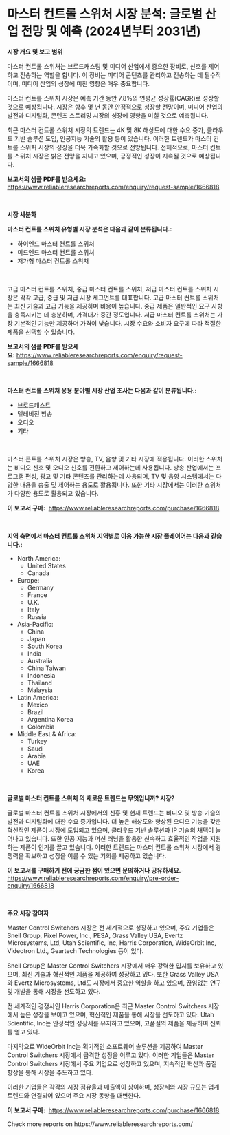 <p><h1>마스터 컨트롤 스위처 시장 분석: 글로벌 산업 전망 및 예측 (2024년부터 2031년)</h1></p><p><strong>시장 개요 및 보고 범위</strong></p>
<p><p>마스터 컨트롤 스위처는 브로드캐스팅 및 미디어 산업에서 중요한 장비로, 신호를 제어하고 전송하는 역할을 합니다. 이 장비는 미디어 콘텐츠를 관리하고 전송하는 데 필수적이며, 미디어 산업의 성장에 미친 영향은 매우 중요합니다.</p><p>마스터 컨트롤 스위처 시장은 예측 기간 동안 7.8%의 연평균 성장률(CAGR)로 성장할 것으로 예상됩니다. 시장은 향후 몇 년 동안 안정적으로 성장할 전망이며, 미디어 산업의 발전과 디지털화, 콘텐츠 스트리밍 시장의 성장에 영향을 미칠 것으로 예측됩니다.</p><p>최근 마스터 컨트롤 스위처 시장의 트렌드는 4K 및 8K 해상도에 대한 수요 증가, 클라우드 기반 솔루션 도입, 인공지능 기술의 활용 등이 있습니다. 이러한 트렌드가 마스터 컨트롤 스위처 시장의 성장을 더욱 가속화할 것으로 전망됩니다. 전체적으로, 마스터 컨트롤 스위처 시장은 밝은 전망을 지니고 있으며, 긍정적인 성장이 지속될 것으로 예상됩니다.</p></p>
<p><strong>보고서의 샘플 PDF를 받으세요:</strong> <a href="https://www.reliableresearchreports.com/enquiry/request-sample/1666818">https://www.reliableresearchreports.com/enquiry/request-sample/1666818</a></p>
<p>&nbsp;</p>
<p><strong>시장 세분화</strong></p>
<p><strong>마스터 컨트롤 스위처 유형별 시장 분석은 다음과 같이 분류됩니다.:</strong></p>
<p><ul><li>하이엔드 마스터 컨트롤 스위처</li><li>미드엔드 마스터 컨트롤 스위처</li><li>저가형 마스터 컨트롤 스위처</li></ul></p>
<p>&nbsp;</p>
<p><p>고급 마스터 컨트롤 스위처, 중급 마스터 컨트롤 스위처, 저급 마스터 컨트롤 스위처 시장은 각각 고급, 중급 및 저급 시장 세그먼트를 대표합니다. 고급 마스터 컨트롤 스위처는 최신 기술과 고급 기능을 제공하며 비용이 높습니다. 중급 제품은 일반적인 요구 사항을 충족시키는 데 충분하며, 가격대가 중간 정도입니다. 저급 마스터 컨트롤 스위처는 가장 기본적인 기능만 제공하며 가격이 낮습니다. 시장 수요와 소비자 요구에 따라 적절한 제품을 선택할 수 있습니다.</p></p>
<p><strong>보고서의 샘플 PDF를 받으세요:</strong>&nbsp;<a href="https://www.reliableresearchreports.com/enquiry/request-sample/1666818">https://www.reliableresearchreports.com/enquiry/request-sample/1666818</a></p>
<p>&nbsp;</p>
<p><strong> 마스터 컨트롤 스위처 응용 분야별 시장 산업 조사는 다음과 같이 분류됩니다.:</strong></p>
<p><ul><li>브로드캐스트</li><li>텔레비전 방송</li><li>오디오</li><li>기타</li></ul></p>
<p>&nbsp;</p>
<p><p>마스터 콘트롤 스위처 시장은 방송, TV, 음향 및 기타 시장에 적용됩니다. 이러한 스위처는 비디오 신호 및 오디오 신호를 전환하고 제어하는데 사용됩니다. 방송 산업에서는 프로그램 편성, 광고 및 기타 콘텐츠를 관리하는데 사용되며, TV 및 음향 시스템에서는 다양한 내용을 송출 및 제어하는 용도로 활용됩니다. 또한 기타 시장에서는 이러한 스위처가 다양한 용도로 활용되고 있습니다.</p></p>
<p><strong>이 보고서 구매:</strong>&nbsp; <a href="https://www.reliableresearchreports.com/purchase/1666818">https://www.reliableresearchreports.com/purchase/1666818</a></p>
<p>&nbsp;</p>
<p><strong>지역 측면에서 마스터 컨트롤 스위처 지역별로 이용 가능한 시장 플레이어는 다음과 같습니다.:</strong></p>
<p><ul>
    <li>
        North America:
        <ul>
            <li>United States</li>
            <li>Canada</li>
        </ul>
    </li>
    <li>
        Europe:
        <ul>
            <li>Germany</li>
            <li>France</li>
            <li>U.K.</li>
            <li>Italy</li>
            <li>Russia</li>
        </ul>
    </li>
    <li>
        Asia-Pacific:
        <ul>
            <li>China</li>
            <li>Japan</li>
            <li>South Korea</li>
            <li>India</li>
            <li>Australia</li>
            <li>China Taiwan</li>
            <li>Indonesia</li>
            <li>Thailand</li>
            <li>Malaysia</li>
        </ul>
    </li>
    <li>
        Latin America:
        <ul>
            <li>Mexico</li>
            <li>Brazil</li>
            <li>Argentina Korea</li>
            <li>Colombia</li>
        </ul>
    </li>
    <li>
        Middle East & Africa:
        <ul>
            <li>Turkey</li>
            <li>Saudi</li>
            <li>Arabia</li>
            <li>UAE</li>
            <li>Korea</li>
        </ul>
    </li>
    </ul></p>
<p>&nbsp;</p>
<p><strong>글로벌 마스터 컨트롤 스위처 의 새로운 트렌드는 무엇입니까? 시장?</strong></p>
<p><p>글로벌 마스터 컨트롤 스위처 시장에서의 신흥 및 현재 트렌드는 비디오 및 방송 기술의 발전과 디지털화에 대한 수요 증가입니다. 더 높은 해상도와 향상된 오디오 기능을 갖춘 혁신적인 제품이 시장에 도입되고 있으며, 클라우드 기반 솔루션과 IP 기술의 채택이 늘어나고 있습니다. 또한 인공 지능과 머신 러닝을 활용한 신속하고 효율적인 작업을 지원하는 제품이 인기를 끌고 있습니다. 이러한 트렌드는 마스터 컨트롤 스위처 시장에서 경쟁력을 확보하고 성장을 이룰 수 있는 기회를 제공하고 있습니다.</p></p>
<p><strong>이 보고서를 구매하기 전에 궁금한 점이 있으면 문의하거나 공유하세요.</strong>- <a href="https://www.reliableresearchreports.com/enquiry/pre-order-enquiry/1666818">https://www.reliableresearchreports.com/enquiry/pre-order-enquiry/1666818</a></p>
<p>&nbsp;</p>
<p><strong>주요 시장 참여자</strong></p>
<p><p>Master Control Switchers 시장은 전 세계적으로 성장하고 있으며, 주요 기업들은 Snell Group, Pixel Power, Inc., PESA, Grass Valley USA, Evertz Microsystems, Ltd, Utah Scientific, Inc, Harris Corporation, WideOrbit Inc, Videotron Ltd., Geartech Technologies 등이 있다.</p><p>Snell Group은 Master Control Switchers 시장에서 매우 강력한 입지를 보유하고 있으며, 최신 기술과 혁신적인 제품을 제공하여 성장하고 있다. 또한 Grass Valley USA와 Evertz Microsystems, Ltd도 시장에서 중요한 역할을 하고 있으며, 끊임없는 연구 및 개발을 통해 시장을 선도하고 있다.</p><p>전 세계적인 경쟁사인 Harris Corporation은 최근 Master Control Switchers 시장에서 높은 성장을 보이고 있으며, 혁신적인 제품을 통해 시장을 선도하고 있다. Utah Scientific, Inc는 안정적인 성장세를 유지하고 있으며, 고품질의 제품을 제공하여 신뢰를 얻고 있다.</p><p>마지막으로 WideOrbit Inc는 획기적인 소프트웨어 솔루션을 제공하여 Master Control Switchers 시장에서 급격한 성장을 이루고 있다. 이러한 기업들은 Master Control Switchers 시장에서 주요 기업으로 성장하고 있으며, 지속적인 혁신과 품질 향상을 통해 시장을 주도하고 있다.</p><p>이러한 기업들은 각각의 시장 점유율과 매출액이 상이하며, 성장세와 시장 규모는 업계 트렌드와 연결되어 있으며 주요 시장 동향을 대변한다.</p></p>
<p><strong>이 보고서 구매:</strong>&nbsp;&nbsp;<a href="https://www.reliableresearchreports.com/purchase/1666818">https://www.reliableresearchreports.com/purchase/1666818</a></p>
<p>Check more reports on https://www.reliableresearchreports.com/</p>
